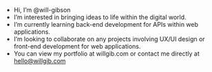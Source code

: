 - Hi, I’m @will-gibson
- I’m interested in bringing ideas to life within the digital world.
- I’m currently learning back-end development for APIs within web applications.
- I’m looking to collaborate on any projects involving UX/UI design or front-end development for web applications.
- You can view my portfolio at willgib.com or contact me directly at hello@willgib.com
